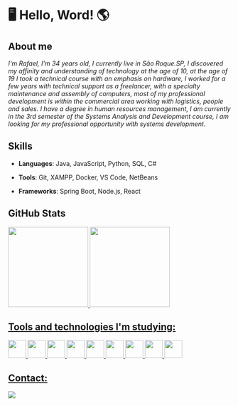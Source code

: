 # :desktop_computer: Hello, Word! :earth_americas:

## About me

_I'm Rafael, I'm 34 years old, I currently live in São Roque.SP, I discovered my affinity and understanding of technology at the age of 10, at the age of 19 I took a technical course with an emphasis on hardware, I worked for a few years with technical support as a freelancer, with a specialty maintenance and assembly of computers, most of my professional development is within the commercial area working with logistics, people and sales. I have a degree in human resources management, I am currently in the 3rd semester of the Systems Analysis and Development course, I am looking for my professional opportunity with systems development._

<!---
Rafael-Prodo/Rafael-Prodo is a ✨ special ✨ repository because its `README.md` (this file) appears on your GitHub profile.
You can click the Preview link to take a look at your changes.
--->

## Skills

* **Languages**: Java, JavaScript, Python, SQL, C#
  
* **Tools**: Git, XAMPP, Docker, VS Code, NetBeans
  
* **Frameworks**: Spring Boot, Node.js, React


## GitHub Stats

<div>
<a href="https://github.com/Rafael-Prodo">
<img loading="lazy" height="180em" src="https://github-readme-stats.vercel.app/api/top-langs/?username=Rafael-Prodo&layout=compact&langs_count=7&theme=dracula"/>
<img loading="lazy" height="180em" src="https://github-readme-stats.vercel.app/api?username=Rafael-Prodo&show_icons=true&theme=dracula&include_all_commits=true&count_private=true"/>
</div>


## Tools and technologies I'm studying:

<img src="https://cdn.jsdelivr.net/gh/devicons/devicon@latest/icons/csharp/csharp-original.svg" width="40" height="40"/> <img src="https://cdn.jsdelivr.net/gh/devicons/devicon@latest/icons/java/java-original.svg" width="40" height="40"/> <img src="https://cdn.jsdelivr.net/gh/devicons/devicon@latest/icons/javascript/javascript-original.svg" width="40" height="40"/> <img src="https://cdn.jsdelivr.net/gh/devicons/devicon@latest/icons/python/python-original-wordmark.svg" width="40" height="40"/> <img src="https://cdn.jsdelivr.net/gh/devicons/devicon@latest/icons/react/react-original-wordmark.svg" width="40" height="40"/> <img src="https://cdn.jsdelivr.net/gh/devicons/devicon@latest/icons/css3/css3-original.svg" width="40" height="40"/> <img src="https://cdn.jsdelivr.net/gh/devicons/devicon@latest/icons/html5/html5-original.svg" width="40" height="40"/> <img src="https://cdn.jsdelivr.net/gh/devicons/devicon@latest/icons/mysql/mysql-original-wordmark.svg" width="40" height="40"/> <img src="https://cdn.jsdelivr.net/gh/devicons/devicon@latest/icons/linux/linux-original.svg" width="40" height="40"/>

## Contact:

<div>
<a href="https://www.linkedin.com/in/rafael-prosdoskimis-383405241" target="_blank"><img loading="lazy" src="https://img.shields.io/badge/-LinkedIn-%230077B5?style=for-the-badge&logo=linkedin&logoColor=white" target="_blank"></a>   
</div>
